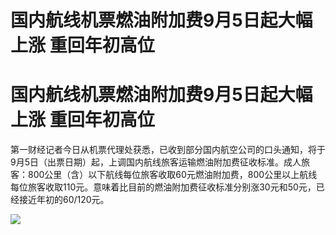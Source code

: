 # 国内航线机票燃油附加费9月5日起大幅上涨 重回年初高位

# 国内航线机票燃油附加费9月5日起大幅上涨 重回年初高位

第一财经记者今日从机票代理处获悉，已收到部分国内航空公司的口头通知，将于9月5日（出票日期）起，上调国内航线旅客运输燃油附加费征收标准。成人旅客：800公里（含）以下航线每位旅客收取60元燃油附加费，800公里以上航线每位旅客收取110元。意味着比目前的燃油附加费征收标准分别涨30元和50元，已经接近年初的60/120元。

![](https://inews.gtimg.com/news_bt/OHoNjjTPIoZ_V7wBvEyoDHlKQDfjQkppwTBR9aou8BJDQAA/1000)

